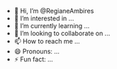 - 👋 Hi, I’m @RegianeAmbires
- 👀 I’m interested in ...
- 🌱 I’m currently learning ...
- 💞️ I’m looking to collaborate on ...
- 📫 How to reach me ...
- 😄 Pronouns: ...
- ⚡ Fun fact: ...

<!---
RegianeAmbires/RegianeAmbires is a ✨ special ✨ repository because its `README.md` (this file) appears on your GitHub profile.
You can click the Preview link to take a look at your changes.
--->
